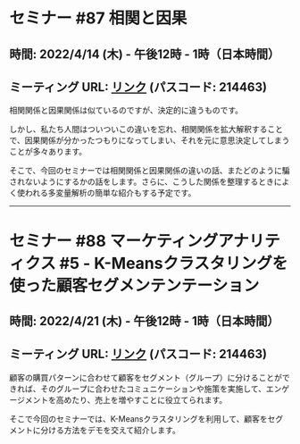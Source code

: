 
# セミナー #87 相関と因果

## 時間: 2022/4/14 (木) - 午後12時 - 1時（日本時間）

## ミーティング URL: [リンク](https://us02web.zoom.us/j/331585134?pwd=VGVyeXBRWjFMT2hESFdhSU45Z2d0dz09) (パスコード: 214463)

相関関係と因果関係は似ているのですが、決定的に違うものです。

しかし、私たち人間はついついこの違いを忘れ、相関関係を拡大解釈することで、因果関係が分かったつもりになってしまい、それを元に意思決定してしまうことが多々あります。

そこで、今回のセミナーでは相関関係と因果関係の違いの話、またどのように騙されないようにするかの話をします。さらに、こうした関係を整理するときによく使われる多変量解析の簡単な紹介もする予定です。


----

# セミナー #88 マーケティングアナリティクス #5 - K-Meansクラスタリングを使った顧客セグメンテンテーション

## 時間: 2022/4/21 (木) - 午後12時 - 1時（日本時間）

## ミーティング URL: [リンク](https://us02web.zoom.us/j/331585134?pwd=VGVyeXBRWjFMT2hESFdhSU45Z2d0dz09) (パスコード: 214463)

顧客の購買パターンに合わせて顧客をセグメント（グループ）に分けることができれば、そのグループに合わせたコミュニケーションや施策を実施して、エンゲージメントを高めたり、売上を増やすことに役立てられます。

そこで今回のセミナーでは、K-Meansクラスタリングを利用して、顧客をセグメントに分ける方法をデモを交えて紹介します。
